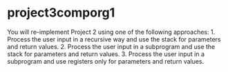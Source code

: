 # project3comporg1
You will re-implement Project 2 using one of the following approaches: 1. Process the user input in a recursive way and use the stack for parameters and return values. 2. Process the user input in a subprogram and use the stack for parameters and return values. 3. Process the user input in a subprogram and use registers only for parameters and return values.
